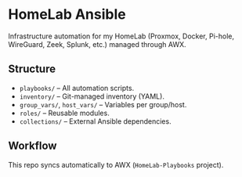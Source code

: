 # HomeLab Ansible

Infrastructure automation for my HomeLab (Proxmox, Docker, Pi-hole, WireGuard, Zeek, Splunk, etc.) managed through AWX.

## Structure
- `playbooks/` – All automation scripts.
- `inventory/` – Git-managed inventory (YAML).
- `group_vars/`, `host_vars/` – Variables per group/host.
- `roles/` – Reusable modules.
- `collections/` – External Ansible dependencies.

## Workflow
This repo syncs automatically to AWX (`HomeLab-Playbooks` project).
